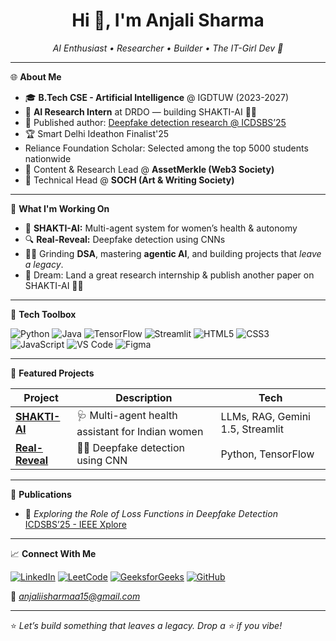 <h1 align="center">Hi 👋, I'm Anjali Sharma</h1>


<p align="center">
  <i>AI Enthusiast • Researcher • Builder • The IT-Girl Dev 🌟</i>
</p>

---

🌐 **About Me**

- 🎓 **B.Tech CSE - Artificial Intelligence** @ IGDTUW (2023-2027)  
- 🔬 **AI Research Intern** at DRDO — building SHAKTI-AI 🧠✨    
- 📝 Published author: [Deepfake detection research @ ICDSBS’25](https://ieeexplore.ieee.org/document/11031727)  
- 🏆 Smart Delhi Ideathon Finalist'25
- Reliance Foundation Scholar: Selected among the top 5000 students nationwide
- 👑 Content & Research Lead @ **AssetMerkle (Web3 Society)**  
- 🎨 Technical Head @ **SOCH (Art & Writing Society)**

---

🚀 **What I'm Working On**

- 🧩 **SHAKTI-AI:** Multi-agent system for women’s health & autonomy  
- 🔍 **Real-Reveal:** Deepfake detection using CNNs  
- 👩‍💻 Grinding **DSA**, mastering **agentic AI**, and building projects that *leave a legacy*.  
- 💭 Dream: Land a great research internship & publish another paper on SHAKTI-AI 🔬✨
---

🧰 **Tech Toolbox**

![Python](https://img.shields.io/badge/-Python-333?style=flat&logo=python)
![Java](https://img.shields.io/badge/-Java-333?style=flat&logo=java)
![TensorFlow](https://img.shields.io/badge/-TensorFlow-333?style=flat&logo=tensorflow)
![Streamlit](https://img.shields.io/badge/-Streamlit-333?style=flat&logo=streamlit)
![HTML5](https://img.shields.io/badge/-HTML5-333?style=flat&logo=html5)
![CSS3](https://img.shields.io/badge/-CSS3-333?style=flat&logo=css3)
![JavaScript](https://img.shields.io/badge/-JavaScript-333?style=flat&logo=javascript)
![VS Code](https://img.shields.io/badge/-VS%20Code-333?style=flat&logo=visualstudiocode)
![Figma](https://img.shields.io/badge/-Figma-333?style=flat&logo=figma)

---

📌 **Featured Projects**

| Project | Description | Tech |
| ------- | ----------- | ---- |
| [**SHAKTI-AI**](https://github.com/anjaliisharmaa/shakti-ai) | 🩺 Multi-agent health assistant for Indian women | LLMs, RAG, Gemini 1.5, Streamlit |
| [**Real-Reveal**](https://github.com/anjaliisharmaa/real-reveal) | 🕵️‍♀️ Deepfake detection using CNN | Python, TensorFlow |

---

🎤 **Publications**

- 📄 *Exploring the Role of Loss Functions in Deepfake Detection*  
  [ICDSBS’25 - IEEE Xplore](https://ieeexplore.ieee.org/document/11031727)

---

📈 **Connect With Me**

[![LinkedIn](https://img.shields.io/badge/-LinkedIn-0077B5?style=flat&logo=linkedin)](https://www.linkedin.com/in/anjali-sharma-159054288/) 
[![LeetCode](https://img.shields.io/badge/-LeetCode-FFA116?style=flat&logo=leetcode)](https://leetcode.com/u/anjaliisharmaa15/) 
[![GeeksforGeeks](https://img.shields.io/badge/-GeeksforGeeks-0F9D58?style=flat&logo=geeksforgeeks)](https://www.geeksforgeeks.org/user/anjaliishc8ny/) 
[![GitHub](https://img.shields.io/badge/-GitHub-181717?style=flat&logo=github)](https://github.com/anjaliisharmaa) 

📧 *anjaliisharmaa15@gmail.com*

---

⭐️ *Let’s build something that leaves a legacy. Drop a ⭐ if you vibe!*

